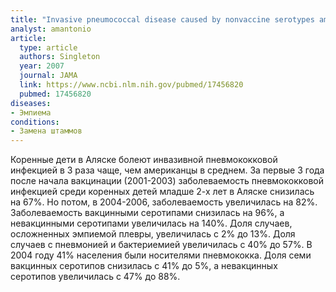 ```yaml
---
title: "Invasive pneumococcal disease caused by nonvaccine serotypes among Alaska native children with high levels of 7-valent pneumococcal conjugate vaccine coverage"
analyst: amantonio
article:
  type: article
  authors: Singleton
  year: 2007
  journal: JAMA
  link: https://www.ncbi.nlm.nih.gov/pubmed/17456820
  pubmed: 17456820
diseases:
- Эмпиема
conditions:
- Замена штаммов
---
```


Коренные дети в Аляске болеют инвазивной пневмококковой инфекцией в 3 раза чаще, чем американцы в среднем.
За первые 3 года после начала вакцинации (2001-2003) заболеваемость пневмококковой инфекцией среди коренных детей младше 2-х лет в Аляске снизилась на 67%. Но потом, в 2004-2006, заболеваемость увеличилась на 82%.
Заболеваемость вакцинными серотипами снизилась на 96%, а невакцинными серотипами увеличилась на 140%.
Доля случаев, осложненных эмпиемой плевры, увеличилась с 2% до 13%. Доля случаев с пневмонией и бактериемией увеличилась с 40% до 57%.
В 2004 году 41% населения были носителями пневмококка. Доля семи вакцинных серотипов снизилась с 41% до 5%, а невакцинных серотипов увеличилась с 47% до 88%.
